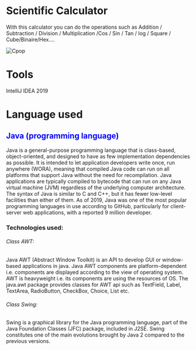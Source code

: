 # Scientific Calculator 
With this calculator you can do the operations such as Addition / Subtraction / Division / Multiplication /Cos  / Sin  / Tan  / log / Square / Cube/Binaire/Hex....

![Cpop](https://user-images.githubusercontent.com/61113546/78186843-541e1d00-7465-11ea-9fd6-18ed5bd1eb64.PNG)
# Tools
IntelliJ IDEA 2019
# Language used
 <h2 style= "color: blue" > Java (programming language)</h2>
Java is a general-purpose programming language that is class-based, object-oriented, and designed to have as few implementation dependencies as possible. It is intended to let application developers write once, run anywhere (WORA), meaning that compiled Java code can run on all platforms that support Java without the need for recompilation. Java applications are typically compiled to bytecode that can run on any Java virtual machine (JVM) regardless of the underlying computer architecture. The syntax of Java is similar to C and C++, but it has fewer low-level facilities than either of them. As of 2019, Java was one of the most popular programming languages in use according to GitHub, particularly for client-server web applications, with a reported 9 million developer.
<h3>Technologies used: </h3>
<h6>Class AWT:</h6>
Java AWT (Abstract Window Toolkit) is an API to develop GUI or window-based applications in java.
Java AWT components are platform-dependent i.e. components are displayed according to the view of operating system. AWT is heavyweight i.e. its components are using the resources of OS.
The java.awt package provides classes for AWT api such as TextField, Label, TextArea, RadioButton, CheckBox, Choice, List etc.
<h6>Class Swing:</h6>
Swing is a graphical library for the Java programming language, part of the Java Foundation Classes (JFC) package, included in J2SE. Swing constitutes one of the main evolutions brought by Java 2 compared to the previous versions.
